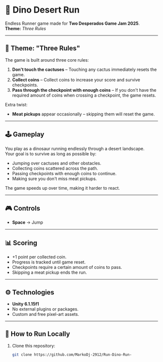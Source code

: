 # 🦖 Dino Desert Run

Endless Runner game made for **Two Desperados Game Jam 2025**.  
**Theme:** *Three Rules*

---

## 🎯 Theme: "Three Rules"
The game is built around three core rules:

1. **Don't touch the cactuses** – Touching any cactus immediately resets the game.
2. **Collect coins** – Collect coins to increase your score and survive checkpoints.
3. **Pass through the checkpoint with enough coins** – If you don't have the required amount of coins when crossing a checkpoint, the game resets.

Extra twist:
- **Meat pickups** appear occasionally – skipping them will reset the game.

---

## 🕹 Gameplay
You play as a dinosaur running endlessly through a desert landscape.  
Your goal is to survive as long as possible by:
- Jumping over cactuses and other obstacles.
- Collecting coins scattered across the path.
- Passing checkpoints with enough coins to continue.
- Making sure you don't miss meat pickups.

The game speeds up over time, making it harder to react.

---

## 🎮 Controls
- **Space** → Jump

---

## 📊 Scoring
- +1 point per collected coin.
- Progress is tracked until game reset.
- Checkpoints require a certain amount of coins to pass.
- Skipping a meat pickup ends the run.

---

## ⚙ Technologies
- **Unity 6.1.15f1**
- No external plugins or packages.
- Custom and free pixel-art assets.

---

## 🚀 How to Run Locally
1. Clone this repository:
   ```bash
   git clone https://github.com/MarkoDj-2912/Run-Dino-Run-
